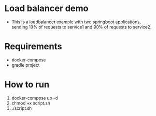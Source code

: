 # Load balancer demo
- This is a loadbalancer example with two springboot applications, sending 10% of requests to service1 and 90% of requests to service2.

# Requirements
- docker-compose
- gradle project

# How to run
1. docker-compose up -d
2. chmod +x script.sh
3. ./script.sh